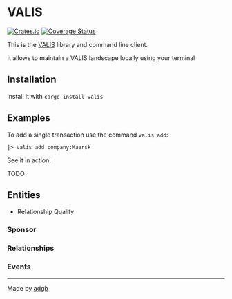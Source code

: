 # VALIS

[![Crates.io](https://img.shields.io/crates/v/valis)](https://crates.io/crates/valis)
[![Coverage Status](https://coveralls.io/repos/github/noandrea/valis-rs/badge.svg?branch=master)](https://coveralls.io/github/noandrea/valis-rs?branch=master)

This is the [VALIS](https://meetvalis.com) library and command line client.

It allows to maintain a VALIS landscape locally using your terminal


## Installation 

install it with `cargo install valis`


## Examples 

To add a single transaction use the command `valis add`:

```
|> valis add company:Maersk
```

See it in action:

TODO


## Entities

- Relationship Quality

### Sponsor

### Relationships

### Events



---
Made by [adgb](https://adgb.me)



